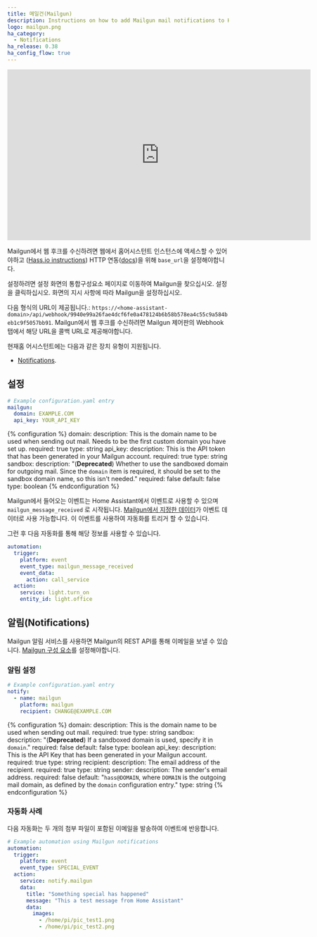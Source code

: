 ```yaml
---
title: 메일건(Mailgun)
description: Instructions on how to add Mailgun mail notifications to Home Assistant.
logo: mailgun.png
ha_category:
  - Notifications
ha_release: 0.38
ha_config_flow: true
---
```


<iframe width="690" height="388" src="https://www.youtube.com/embed/BmEj3EBo0vg" frameborder="0" allow="accelerometer; autoplay; encrypted-media; gyroscope; picture-in-picture" allowfullscreen></iframe>

Mailgun에서 웹 후크를 수신하려면 웹에서 홈어시스턴트 인스턴스에 액세스할 수 있어야하고 ([Hass.io instructions](/addons/duckdns/)) HTTP 연동([docs](/integrations/http/#base_url))을 위해 `base_url`을 설정해야합니다.

설정하려면 설정 화면의 통합구성요소 페이지로 이동하여 Mailgun을 찾으십시오. 설정을 클릭하십시오. 화면의 지시 사항에 따라 Mailgun을 설정하십시오.

다음 형식의 URL이 제공됩니다.: `https://<home-assistant-domain>/api/webhook/9940e99a26fae4dcf6fe0a478124b6b58b578ea4c55c9a584beb1c9f5057bb91`. 
Mailgun에서 웹 후크를 수신하려면 Mailgun 제어판의 Webhook 탭에서 해당 URL을 콜백 URL로 제공해야합니다.

현재홈 어시스턴트에는 다음과 같은 장치 유형이 지원됩니다.

- [Notifications](#notifications).

## 설정

```yaml
# Example configuration.yaml entry
mailgun:
  domain: EXAMPLE.COM
  api_key: YOUR_API_KEY
```

{% configuration %}
domain:
  description: This is the domain name to be used when sending out mail. Needs to be the first custom domain you have set up.
  required: true
  type: string
api_key:
  description: This is the API token that has been generated in your Mailgun account.
  required: true
  type: string
sandbox:
  description: "(**Deprecated**) Whether to use the sandboxed domain for outgoing mail. Since the `domain` item is required, it should be set to the sandbox domain name, so this isn't needed."
  required: false
  default: false
  type: boolean
{% endconfiguration %}

Mailgun에서 들어오는 이벤트는 Home Assistant에서 이벤트로 사용할 수 있으며 `mailgun_message_received` 로 시작됩니다. [Mailgun에서 지정한 데이터](https://documentation.mailgun.com/en/latest/api-events.html#event-structure)가 이벤트 데이터로 사용 가능합니다. 이 이벤트를 사용하여 자동화를 트리거 할 수 있습니다.

그런 후 다음 자동화를 통해 해당 정보를 사용할 수 있습니다.

```yaml
automation:
  trigger:
    platform: event
    event_type: mailgun_message_received
    event_data:
      action: call_service
  action:
    service: light.turn_on
    entity_id: light.office
```

## 알림(Notifications)

Mailgun 알림 서비스를 사용하면 Mailgun의 REST API를 통해 이메일을 보낼 수 있습니다. [Mailgun 구성 요소](#configuration)를 설정해야합니다.

### 알림 설정

```yaml
# Example configuration.yaml entry
notify:
  - name: mailgun
    platform: mailgun
    recipient: CHANGE@EXAMPLE.COM
```

{% configuration %}
domain:
  description: This is the domain name to be used when sending out mail.
  required: true
  type: string
sandbox:
  description: "(**Deprecated**) If a sandboxed domain is used, specify it in `domain`."
  required: false
  default: false
  type: boolean
api_key:
  description: This is the API Key that has been generated in your Mailgun account.
  required: true
  type: string
recipient:
  description: The email address of the recipient.
  required: true
  type: string
sender:
  description: The sender's email address.
  required: false
  default: "`hass@DOMAIN`, where `DOMAIN` is the outgoing mail domain, as defined by the `domain` configuration entry."
  type: string
{% endconfiguration %}

### 자동화 사례

다음 자동화는 두 개의 첨부 파일이 포함된 이메일을 발송하여 이벤트에 반응합니다.

```yaml
# Example automation using Mailgun notifications
automation:
  trigger:
    platform: event
    event_type: SPECIAL_EVENT
  action:
    service: notify.mailgun
    data:
      title: "Something special has happened"
      message: "This a test message from Home Assistant"
      data:
        images:
          - /home/pi/pic_test1.png
          - /home/pi/pic_test2.png
```
